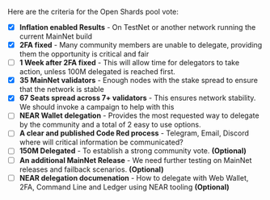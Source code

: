 Here are the criteria for the Open Shards pool vote:

- [x] **Inflation enabled Results** - On TestNet or another network running the current MainNet build
- [x] **2FA fixed** - Many community members are unable to delegate, providing them the opportunity is critical and fair
- [ ] **1 Week after 2FA fixed** - This will allow time for delegators to take action, unless 100M delegated is reached first.
- [x] **35 MainNet validators** - Enough nodes with the stake spread to ensure that the network is stable
- [x] **67 Seats spread across 7+ validators** - This ensures network stability. We should invoke a campaign to help with this
- [ ] **NEAR Wallet delegation** - Provides the most requested way to delegate by the community and a total of 2 easy to use options.
- [ ] **A clear and published Code Red process** - Telegram, Email, Discord where will critical information be communicated?
- [ ] **150M Delegated** - To establish a strong community vote. **(Optional)**
- [ ] **An additional MainNet Release** - We need further testing on MainNet releases and failback scenarios. **(Optional)**
- [ ] **NEAR delegation documenation** - How to delegate with Web Wallet, 2FA, Command Line and Ledger using NEAR tooling **(Optional)**
